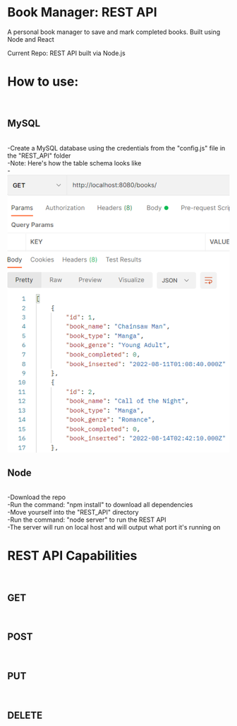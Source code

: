 # Book Manager: REST API 
A personal book manager to save and mark completed books. Built using Node and React

Current Repo: REST API built via Node.js


<h1>How to use:</h1><br>
  <h2>MySQL</h2><br>
    -Create a MySQL database using the credentials from the "config.js" file in the "REST_API" folder<br>
    -Note: Here's how the table schema looks like<br>
      -<img src="documentation/get_default.png" alt="get all"><br>
  <h2>Node</h2><br>
    -Download the repo<br>
    -Run the command: "npm install" to download all dependencies<br>
    -Move yourself into the "REST_API" directory<br>
    -Run the command: "node server" to run the REST API<br>
    -The server will run on local host and will output what port it's running on<br>
    
    
<h1>REST API Capabilities</h2><br>
  <h2>GET</h2><br>
  
  <h2>POST</h2><br>
  
  <h2>PUT</h2><br>
  
  <h2>DELETE</h2><br>
